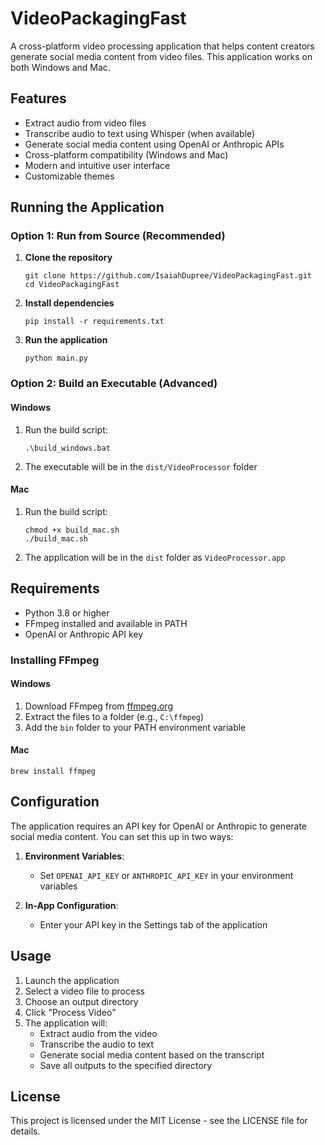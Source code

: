 # VideoPackagingFast

A cross-platform video processing application that helps content creators generate social media content from video files. This application works on both Windows and Mac.

## Features

- Extract audio from video files
- Transcribe audio to text using Whisper (when available)
- Generate social media content using OpenAI or Anthropic APIs
- Cross-platform compatibility (Windows and Mac)
- Modern and intuitive user interface
- Customizable themes

## Running the Application

### Option 1: Run from Source (Recommended)

1. **Clone the repository**
   ```
   git clone https://github.com/IsaiahDupree/VideoPackagingFast.git
   cd VideoPackagingFast
   ```

2. **Install dependencies**
   ```
   pip install -r requirements.txt
   ```

3. **Run the application**
   ```
   python main.py
   ```

### Option 2: Build an Executable (Advanced)

#### Windows
1. Run the build script:
   ```
   .\build_windows.bat
   ```
2. The executable will be in the `dist/VideoProcessor` folder

#### Mac
1. Run the build script:
   ```
   chmod +x build_mac.sh
   ./build_mac.sh
   ```
2. The application will be in the `dist` folder as `VideoProcessor.app`

## Requirements

- Python 3.8 or higher
- FFmpeg installed and available in PATH
- OpenAI or Anthropic API key

### Installing FFmpeg

#### Windows
1. Download FFmpeg from [ffmpeg.org](https://ffmpeg.org/download.html)
2. Extract the files to a folder (e.g., `C:\ffmpeg`)
3. Add the `bin` folder to your PATH environment variable

#### Mac
```
brew install ffmpeg
```

## Configuration

The application requires an API key for OpenAI or Anthropic to generate social media content. You can set this up in two ways:

1. **Environment Variables**:
   - Set `OPENAI_API_KEY` or `ANTHROPIC_API_KEY` in your environment variables

2. **In-App Configuration**:
   - Enter your API key in the Settings tab of the application

## Usage

1. Launch the application
2. Select a video file to process
3. Choose an output directory
4. Click "Process Video"
5. The application will:
   - Extract audio from the video
   - Transcribe the audio to text
   - Generate social media content based on the transcript
   - Save all outputs to the specified directory

## License

This project is licensed under the MIT License - see the LICENSE file for details.

